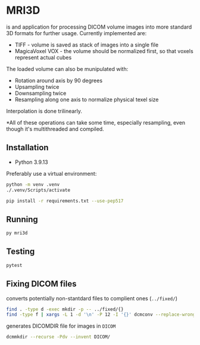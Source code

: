 # MRI3D

is and application for processing DICOM volume images into more standard 3D formats for further usage. Currently implemented are:

- TIFF - volume is saved as stack of images into a single file
- MagicaVoxel VOX - the volume should be normalized first, so that voxels represent actual cubes

The loaded volume can also be munipulated with:

- Rotation around axis by 90 degrees
- Upsampling twice
- Downsampling twice
- Resampling along one axis to normalize physical texel size

Interpolation is done trilinearly.

\*All of these operations can take some time, especially resampling, even though it's multithreaded and compiled.

## Installation

- Python 3.9.13

Preferably use a virtual environment:

```sh
python -m venv .venv
./.venv/Scripts/activate
```

```sh
pip install -r requirements.txt --use-pep517
```

## Running

```sh
py mri3d
```

## Testing

```sh
pytest
```

## Fixing DICOM files

converts potentially non-stantdard files to complient ones (`../fixed/`)

```sh
find . -type d -exec mkdir -p -- ../fixed/{}
find -type f | xargs -L 1 -d '\n' -P 12 -I '{}' dcmconv --replace-wrong-delim --ignore-parse-errors "{}" "../fixed/{}"
```

generates DICOMDIR file for images in `DICOM`

```sh
dcmmkdir --recurse -Pdv --invent DICOM/
```
